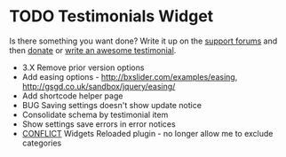 # TODO Testimonials Widget

Is there something you want done? Write it up on the [support forums](http://wordpress.org/support/plugin/testimonials-widget) and then [donate](http://aihr.us/about-aihrus/donate/) or [write an awesome testimonial](http://aihr.us/about-aihrus/testimonials/add-testimonial/).

* 3.X Remove prior version options
* Add easing options - http://bxslider.com/examples/easing, http://gsgd.co.uk/sandbox/jquery/easing/
* Add shortcode helper page
* BUG Saving settings doesn't show update notice
* Consolidate schema by testimonial item 
* Show settings save errors in error notices
* [CONFLICT](https://aihrus.zendesk.com/agent/#/tickets/562) Widgets Reloaded plugin - no longer allow me to exclude categories
